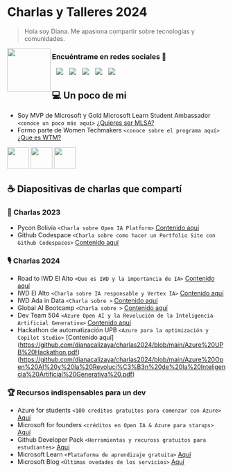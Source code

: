 # Charlas y Talleres 2024

> Hola soy Diana. Me apasiona compartir sobre tecnologías y comunidades.

<p align="left" width="100">
    <img align="left" width="100" src="https://pbs.twimg.com/profile_images/1734624625483722752/4lpd96uE_400x400.jpg"/>
 </p>
 
<h3 align="left" > Encuéntrame en redes sociales 🎁 </h3>

<p align="center">

 <div align="left"  class="icons-social" style="margin-left: 10px;">
        <a style="margin-left: 10px;"  target="_blank" href="https:/www.linkedin.com/in/dianacalizaya/">
			<img src="https://img.icons8.com/doodle/40/000000/linkedin--v2.png"></a>
        <a style="margin-left: 10px;" target="_blank" href="https:/github.com/dianacalizaya/">
		<img src="https://img.icons8.com/doodle/40/000000/github--v1.png"></a>
        <a style="margin-left: 10px;" target="_blank" href="https://www.instagram.com/calizaya.diana/">
			<img src="https://img.icons8.com/doodle/40/000000/instagram-new--v2.png"></a>
		<a style="margin-left: 10px;" target="_blank" href="https:/twitter.com/dianacalizaya_">
			<img src="https://img.icons8.com/doodle/1x/twitter-squared--v2.png" ></a>
		<a style="margin-left: 10px;" target="_blank" href="https:/youtube.com/@diana.calizaya?si=BL0sSH2aIijE9WGg">
				<img src="https://img.icons8.com/doodle/1x/youtube--v2.png" ></a>
		</a>
      </div>
</p>

##  💻 Un poco de mi

- Soy MVP de Microsoft y Gold Microsoft Learn Student Ambassador `<conoce un poco más aquí>` [¿Quieres ser MLSA?](https://www.tiktok.com/@diana.calizaya/video/7304772792841456902?is_from_webapp=1&sender_device=pc&web_id=7313691718099453446)
- Formo parte de Women Techmakers `<conoce sobre el programa aquí>` [¿Que es WTM?](https://www.tiktok.com/@diana.calizaya/video/7322192355522530565?is_from_webapp=1&sender_device=pc&web_id=7324845610451469830)


 <a href="https://gdg.community.dev/gdg-la-paz/?wt.mc_id=studentamb_109888" title="GDG"><img width="50" src="https://user-images.githubusercontent.com/96246255/213929634-719d53ce-9d51-48b1-82e6-496ded7cd41d.png" /></a>
 <a href="https://www.womentechmakers.com/ambassadors/profiles/628b4a78503f832680706ebb/diana_calizaya?wt.mc_id=studentamb_109888" title="WTM"><img width="50" src="https://user-images.githubusercontent.com/96246255/213929720-c052883e-732b-4d61-baf5-2101235edf52.png" /></a>
 <a href="https://studentambassadors.microsoft.com/en-US/studentambassadors/profile/356baacf-10c8-4e6a-8ec9-5b607b7c9f40/?wt.mc_id=studentamb_109888" title="MLSA"><img width="50" src="https://mvp.microsoft.com/Assets/Badge/LevelGold.png" /></a>

## ☕ Diapositivas de charlas que compartí


###  🦋 Charlas 2023
- Pycon Bolivia `<Charla sobre Open IA Platform>` [Contenido aquí](https://github.com/dianacalizaya/charlas2024/blob/main/Pycon%20Bolivia%202023.pdf)
- Github Codespace `<Charla sobre como hacer un Portfolio Site con Github Codespaces>` [Contenido aquí](https://github.com/dianacalizaya/charlas2024/blob/main/Github%20Codespaces%20Portfolio.pdf)

###  🎙️ Charlas 2024
- Road to IWD El Alto `<Que es IWD y la importancia de IA>` [Contenido aquí](https://github.com/dianacalizaya/charlas2024/blob/main/Impact%20the%20future%20con%20IA%20%20.pdf)
- IWD El Alto `<Charla sobre IA responsable y Vertex IA>` [Contenido aquí](https://github.com/dianacalizaya/charlas2024/blob/main/Explorando%20la%20IA%20Responsable%20con%20Vertex%20AI%20.pdf)
- IWD Ada in Data `<Charla sobre >` [Contenido aquí]()
- Global AI Bootcamp `<Charla sobre >` [Contenido aquí]()
- Dev Team 504 `<Azure Open AI y la Revolución de la Inteligencia Artificial Generativa>` [Contenido aquí](https://github.com/dianacalizaya/charlas2024/blob/main/Azure%20Open%20AI%20y%20la%20Revoluci%C3%B3n%20de%20la%20Inteligencia%20Artificial%20Generativa%20.pdf)
- Hackathon de automatización UPB `<Azure para la optimización y Copilot Studio>` [Contenido aquí] (https://github.com/dianacalizaya/charlas2024/blob/main/Azure%20UPB%20Hackathon.pdf)(https://github.com/dianacalizaya/charlas2024/blob/main/Azure%20Open%20AI%20y%20la%20Revoluci%C3%B3n%20de%20la%20Inteligencia%20Artificial%20Generativa%20.pdf)

### 🏆 Recursos indispensables para un dev

* Azure for students `<100 creditos gratuitos para comenzar con Azure>` [Aquí](https://azure.microsoft.com/en-us/free/students?wt.mc_id=studentamb_109888)
* Microsoft for founders `<créditos en Open IA & Azure para starups>` [Aquí](https://foundershub.startups.microsoft.com/?wt.mc_id=studentamb_109888)
* Github Developer Pack `<Herramientas y recuross gratuitos para estudiantes>` [Aquí](https://education.github.com/pack)
* Microsoft Learn `<Plataforma de aprendizaje gratuita>` [Aquí](https://learn.microsoft.com/es-es/training?wt.mc_id=studentamb_109888)
* Microsoft Blog `<Últimas ovedades de los servicios>` [Aquí]([https://learn.microsoft.com/es-es/training?wt.mc_id=studentamb_109888](https://techcommunity.microsoft.com/t5/custom/page/page-id/Blogs?wt.mc_id=studentamb_109888))
